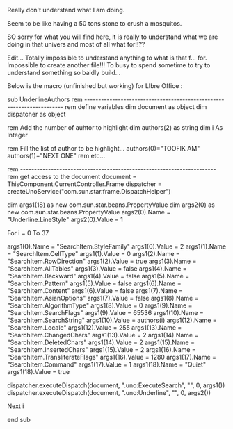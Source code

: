 Really don't understand what I am doing.

Seem to be like having a 50 tons stone to crush a mosquitos.

SO sorry for what you will find here, it is really to understand what we are doing in that univers and most of all what for!!??


Edit...
Totally impossible to understand anything to what is that f... for. Impossible to create another file!!!
To busy to spend sometime to try to understand something so baldly build...

Below is the macro (unfinished but working) for LIbre Office :

sub UnderlineAuthors
rem ----------------------------------------------------------------------
rem define variables
dim document   as object
dim dispatcher as object

rem Add the number of auhtor to highlight
dim authors(2) as string
dim i As Integer

rem Fill the list of author to be highlight...
authors(0)="TOOFIK AM"
authors(1)="NEXT ONE"
rem etc...



rem ----------------------------------------------------------------------
rem get access to the document
document   = ThisComponent.CurrentController.Frame
dispatcher = createUnoService("com.sun.star.frame.DispatchHelper")



dim args1(18) as new com.sun.star.beans.PropertyValue
dim args2(0) as new com.sun.star.beans.PropertyValue
args2(0).Name = "Underline.LineStyle"
args2(0).Value = 1



For i = 0 To 37

args1(0).Name = "SearchItem.StyleFamily"
args1(0).Value = 2
args1(1).Name = "SearchItem.CellType"
args1(1).Value = 0
args1(2).Name = "SearchItem.RowDirection"
args1(2).Value = true
args1(3).Name = "SearchItem.AllTables"
args1(3).Value = false
args1(4).Name = "SearchItem.Backward"
args1(4).Value = false
args1(5).Name = "SearchItem.Pattern"
args1(5).Value = false
args1(6).Name = "SearchItem.Content"
args1(6).Value = false
args1(7).Name = "SearchItem.AsianOptions"
args1(7).Value = false
args1(8).Name = "SearchItem.AlgorithmType"
args1(8).Value = 0
args1(9).Name = "SearchItem.SearchFlags"
args1(9).Value = 65536
args1(10).Name = "SearchItem.SearchString"
args1(10).Value = authors(i)
args1(12).Name = "SearchItem.Locale"
args1(12).Value = 255
args1(13).Name = "SearchItem.ChangedChars"
args1(13).Value = 2
args1(14).Name = "SearchItem.DeletedChars"
args1(14).Value = 2
args1(15).Name = "SearchItem.InsertedChars"
args1(15).Value = 2
args1(16).Name = "SearchItem.TransliterateFlags"
args1(16).Value = 1280
args1(17).Name = "SearchItem.Command"
args1(17).Value = 1
args1(18).Name = "Quiet"
args1(18).Value = true

dispatcher.executeDispatch(document, ".uno:ExecuteSearch", "", 0, args1())
dispatcher.executeDispatch(document, ".uno:Underline", "", 0, args2())

Next i

end sub


